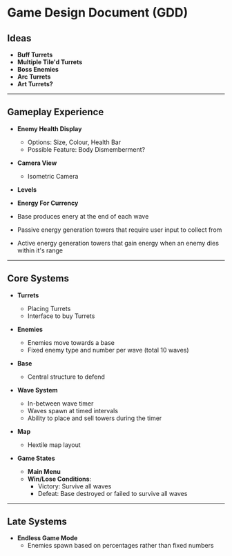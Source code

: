 # Game Design Document (GDD)

## Ideas

- **Buff Turrets**
- **Multiple Tile'd Turrets**
- **Boss Enemies**
- **Arc Turrets**
- **Art Turrets?**

---

## Gameplay Experience

- **Enemy Health Display**
  - Options: Size, Colour, Health Bar
  - Possible Feature: Body Dismemberment?

- **Camera View**
  - Isometric Camera

- **Levels**

- **Energy For Currency**
 - Base produces enery at the end of each wave
 - Passive energy generation towers that require user input to collect from
 - Active energy generation towers that gain energy when an enemy dies within it's range

---

## Core Systems

- **Turrets**
  - Placing Turrets
  - Interface to buy Turrets

- **Enemies**
  - Enemies move towards a base
  - Fixed enemy type and number per wave (total 10 waves)

- **Base**
  - Central structure to defend

- **Wave System**
  - In-between wave timer
  - Waves spawn at timed intervals
  - Ability to place and sell towers during the timer

- **Map**
  - Hextile map layout

- **Game States**
  - **Main Menu**
  - **Win/Lose Conditions**:
    - Victory: Survive all waves
    - Defeat: Base destroyed or failed to survive all waves

---

## Late Systems

- **Endless Game Mode**
  - Enemies spawn based on percentages rather than fixed numbers
